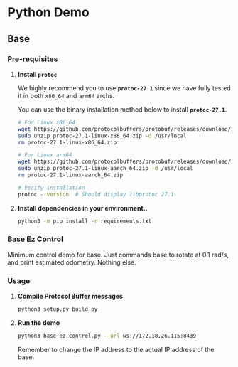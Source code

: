 # Python Demo

## Base

### Pre-requisites

1. **Install `protoc`**

    We highly recommend you to use **`protoc-27.1`** since we have fully tested it in both `x86_64` and `arm64` archs.

    You can use the binary installation method below to install **`protoc-27.1`**.

    ```bash
    # For Linux x86_64
    wget https://github.com/protocolbuffers/protobuf/releases/download/v27.1/protoc-27.1-linux-x86_64.zip
    sudo unzip protoc-27.1-linux-x86_64.zip -d /usr/local
    rm protoc-27.1-linux-x86_64.zip
    
    # For Linux arm64
    wget https://github.com/protocolbuffers/protobuf/releases/download/v27.1/protoc-27.1-linux-aarch_64.zip
    sudo unzip protoc-27.1-linux-aarch_64.zip -d /usr/local
    rm protoc-27.1-linux-aarch_64.zip
    
    # Verify installation
    protoc --version  # Should display libprotoc 27.1
    ```
2. **Install dependencies in your environment..**
   
    ```bash
    python3 -m pip install -r requirements.txt
    ```

### Base Ez Control

Minimum control demo for base. Just commands base to rotate at 0.1 rad/s, and print estimated odometry. Nothing else.

### Usage

1. **Compile Protocol Buffer messages**
   
    ```bash
    python3 setup.py build_py
    ```

2. **Run the demo**
   
    ```bash
    python3 base-ez-control.py --url ws://172.18.26.115:8439
    ```
    Remember to change the IP address to the actual IP address of the base.